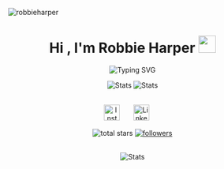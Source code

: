 <p align="left"> <img src="https://komarev.com/ghpvc/?username=robbieharper&label=Profile%20views&color=2f80ed&style=flat" alt="robbieharper" /> </p>

<h1 align="center"><b>Hi , I'm Robbie Harper </b><img src="https://media.giphy.com/media/hvRJCLFzcasrR4ia7z/giphy.gif" width="35"></h1>

<p align="center">
  <picture>
    <img src="https://readme-typing-svg.demolab.com?font=Cascadia+Code&size=22&duration=3000&pause=500&center=true&random=true&width=1000&lines=Computer+Science%2C+Business;Artificial+Intelligence;University+of+Florida+Student;Developer" alt="Typing SVG" />
  </picture>
</p>

<div align="center">
    <picture>
      <source media="(prefers-color-scheme: dark)" srcset="https://github-readme-stats.vercel.app/api?username=robbieharper&count_private=true&show_icons=true&line_height=27&theme=tokyonight"/>
      <img alt="Stats" src="https://github-readme-stats.vercel.app/api?username=robbieharper&count_private=true&show_icons=true&line_height=27&theme=tokyonight"/>
    </picture>
    <picture>
      <source media="(prefers-color-scheme: dark)" srcset="https://github-readme-stats.vercel.app/api/top-langs/?username=robbieharper&layout=compact&langs_count=10&theme=tokyonight&hide=html,css">
      <img alt="Stats" src="https://github-readme-stats.vercel.app/api/top-langs/?username=robbieharper&layout=compact&langs_count=10&theme=tokyonight&hide=html,css">
    </picture>
</div>
<br>
<!-- Social icons section -->
<p align="center">
  <a href="https://www.instagram.com/robbie_.harper/"><img width="32px" alt="Instagram" title="Instagram" src="https://github.com/dheereshagrwal/colored-icons/blob/f926a9cacef437021842aa53029d1b73fb03de15/svg/instagram.svg"/></a>
  &#8287;&#8287;&#8287;&#8287;&#8287;
  <a href="https://www.linkedin.com/in/robbie-harper15"><img width="32px" alt="LinkedIn" title="LinkedIn" src="https://github.com/dheereshagrwal/colored-icons/blob/f926a9cacef437021842aa53029d1b73fb03de15/svg/linkedin.svg"/></a>
  &#8287;&#8287;&#8287;&#8287;&#8287;
</p>


<p align="center">
    <img alt="total stars" title="Total stars on GitHub" src="https://custom-icon-badges.demolab.com/github/stars/robbieharper?color=55960c&style=for-the-badge&labelColor=488207&logo=star"/></a>
  <a href="https://github.com/rmharp?tab=followers">
    <img alt="followers" title="Follow me on Github" src="https://custom-icon-badges.demolab.com/github/followers/robbieharper?color=236ad3&labelColor=1155ba&style=for-the-badge&logo=person-add&label=Follow&logoColor=white"/></a>
</p>

<br>
  <div align="center">
    <picture>
      <source media="(prefers-color-scheme: dark)" srcset="https://github-profile-trophy.vercel.app/?username=robbieharper&theme=tokyonight&title=-Reviews">
      <img alt="Stats" src="https://github-profile-trophy.vercel.app/?username=robbieharper&theme=tokyonight&title=-Reviews">
    </picture>
  </div>
<br>
